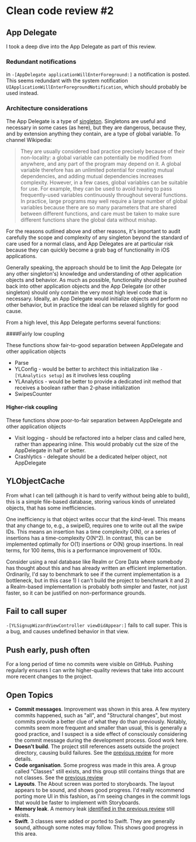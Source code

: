 # Clean code review #2

## App Delegate

I took a deep dive into the App Delegate as part of this review.

### Redundant notifications

in `-[AppDelegate applicationWillEnterForeground:]` a notification is posted.  This seems redundant with the system notification `UIApplicationWillEnterForegroundNotification`, which should probably be used instead.

### Architecture considerations

The App Delegate is a type of [singleton](http://en.wikipedia.org/wiki/Singleton_pattern).  Singletons are useful and necessary in some cases (as here), but they are dangerous, because they, and by extension anything they contain, are a type of global variable.  To channel Wikipedia:

> They are usually considered bad practice precisely because of their non-locality: a global variable can potentially be modified from anywhere, and any part of the program may depend on it. A global variable therefore has an unlimited potential for creating mutual dependencies, and adding mutual dependencies increases complexity. However, in a few cases, global variables can be suitable for use. For example, they can be used to avoid having to pass frequently-used variables continuously throughout several functions. In practice, large programs may well require a large number of global variables because there are so many parameters that are shared between different functions, and care must be taken to make sure different functions share the global data without mishap.  

For the reasons outlined above and other reasons, it's important to audit carefully the scope and complexity of any singleton beyond the standard of care used for a normal class, and App Delegates are at particular risk because they can quickly become a grab bag of functionality in iOS applications.

Generally speaking, the approach should be to limit the App Delegate (or any other singleton's) knowledge and understanding of other application objects and behavior.  As much as possible, functionality should be pushed back into other application objects and the App Delegate (or other singleton) should only contain the very most high level code that is necessary.  Ideally, an App Delegate would initialize objects and perform no other behavior, but in practice the ideal can be relaxed slightly for good cause.

From a high level, this App Delegate performs several functions:

####Fairly low coupling

These functions show fair-to-good separation between AppDelegate and other application objects


* Parse
* YLConfig - would be better to architect this initialization like `-[YLAnalytics setup]` as it involves less coupling
* YLAnalytics - would be better to provide a dedicated init method that receives a boolean rather than 2-phase initialization
* SwipesCounter

#### Higher-risk coupling

These functions show poor-to-fair separation between AppDelegate and other application objects

* Visit logging - should be refactored into a helper class and called here, rather than appearing inline.  This would probably cut the size of the AppDelegate in half or better.
* Crashlytics - delegate should be a dedicated helper object, not AppDelegate

## YLObjectCache

From what I can tell (although it is hard to verify without being able to build), this is a simple file-based database, storing various kinds of unrelated objects, that has some inefficiencies.  

One inefficiency is that object writes occur that the *kind*-level.  This means that any change to, e.g., a swipeID, requires one to write out all the swipe IDs.  This means an insertion has a time complexity O(N), or a series of insertions has a time-complexity O(N^2).  In contrast, this can be implemented optimally for O(1) insertions or O(N) group insertions.  In real terms, for 100 items, this is a performance improvement of 100x.

Consider using a real database like Realm or Core Data where somebody has thought about this and has already written an efficient implementation.  Ordinarily, I'd say to benchmark to see if the current implementation is a bottleneck, but in this case 1) I can't build the project to benchmark it and 2) a Realm-based implementation is probably both simpler and faster, not just faster, so it can be justified on non-performance grounds.

## Fail to call super

`-[YLSignupWizardViewController viewDidAppear:]` fails to call super.  This is a bug, and causes undefined behavior in that view.

## Push early, push often

For a long period of time no commits were visible on GitHub.  Pushing regularly ensures I can write higher-quality reviews that take into account more recent changes to the project.

## Open Topics

* **Commit messages**. Improvement was shown in this area. A few mystery commits happened, such as "all", and "Structural changes", but most commits provide a better clue of what they do than previously.  Notably, commits seem more frequent and smaller than usual, this is generally a good practice, and I suspect is a side effect of consciously considering the commit message during the development process.  Good work here.
* **Doesn't build**. The project still references assets outside the project directory, causing build failures. See the [previous review](https://github.com/eytanlevit/CleanApp/blob/master/Code%20Reviews/1/1.md#doesnt-compile) for more details.
* **Code organisation**. Some progress was made in this area.  A group called "Classes" still exists, and this group still contains things that are not classes.  See the [previous review](https://github.com/eytanlevit/CleanApp/blob/master/Code%20Reviews/1/1.md#code-organization)
* **Layouts**. The About screen was ported to storyboards.  The layout appears to be sound, and shows good progress. I'd really recommend porting more UI in this fashion, as I'm seeing changes in the commit logs that would be faster to implement with Storyboards.
* **Memory leak**. A memory leak [identified in the previous review](https://github.com/eytanlevit/CleanApp/blob/master/Code%20Reviews/1/1.md#memory-leak) still exists.
* **Swift**. 3 classes were added or ported to Swift. They are generally sound, although some notes may follow.  This shows good progress in this area.
